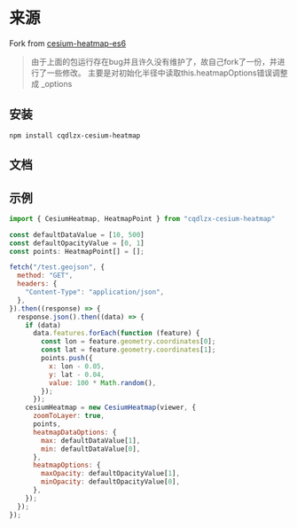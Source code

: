 # 来源
Fork from [cesium-heatmap-es6](https://github.com/cesium-plugin/)
> 由于上面的包运行存在bug并且许久没有维护了，故自己fork了一份，并进行了一些修改。
主要是对初始化半径中读取this.heatmapOptions错误调整成 \_options


## 安装
`npm install cqdlzx-cesium-heatmap`

## 文档

## 示例
```javascript
import { CesiumHeatmap, HeatmapPoint } from "cqdlzx-cesium-heatmap"

const defaultDataValue = [10, 500]
const defaultOpacityValue = [0, 1]
const points: HeatmapPoint[] = [];

fetch("/test.geojson", {
  method: "GET",
  headers: {
    "Content-Type": "application/json",
  },
}).then((response) => {
  response.json().then((data) => {
    if (data)
      data.features.forEach(function (feature) {
        const lon = feature.geometry.coordinates[0];
        const lat = feature.geometry.coordinates[1];
        points.push({
          x: lon - 0.05,
          y: lat - 0.04,
          value: 100 * Math.random(),
        });
      });
    cesiumHeatmap = new CesiumHeatmap(viewer, {
      zoomToLayer: true,
      points,
      heatmapDataOptions: {
        max: defaultDataValue[1],
        min: defaultDataValue[0],
      },
      heatmapOptions: {
        maxOpacity: defaultOpacityValue[1],
        minOpacity: defaultOpacityValue[0],
      },
    });
  });
});
```